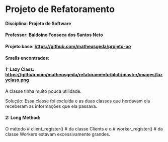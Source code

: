 # Projeto de Refatoramento

#### Disciplina: Projeto de Software

#### Professor: Baldoino Fonseca dos Santos Neto

#### Projeto base: https://github.com/matheusgeda/projeto-oo

#### Smells encontrados:

#### 1: Lazy Class: https://github.com/matheusgeda/refatoramento/blob/master/images/lazyclass.png
A classe tinha muito pouca utilidade.

Solução: Essa classe foi excluída e as duas classes que herdavam ela receberam as informações que ela passava.

#### 2: Long Method:
O método # client_register() # da classe Clients e o # worker_register() # da classe Workers estavam excessivamente grandes.

